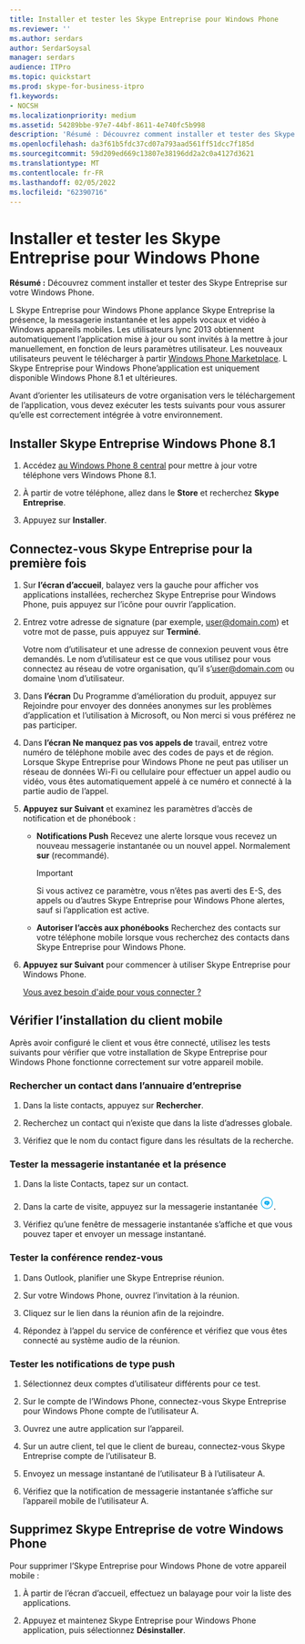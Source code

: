 ```yaml
---
title: Installer et tester les Skype Entreprise pour Windows Phone
ms.reviewer: ''
ms.author: serdars
author: SerdarSoysal
manager: serdars
audience: ITPro
ms.topic: quickstart
ms.prod: skype-for-business-itpro
f1.keywords:
- NOCSH
ms.localizationpriority: medium
ms.assetid: 54289bbe-97e7-44bf-8611-4e740fc5b998
description: 'Résumé : Découvrez comment installer et tester des Skype Entreprise sur votre Windows Phone.'
ms.openlocfilehash: da3f61b5fdc37cd07a793aad561ff51dcc7f185d
ms.sourcegitcommit: 59d209ed669c13807e38196dd2a2c0a4127d3621
ms.translationtype: MT
ms.contentlocale: fr-FR
ms.lasthandoff: 02/05/2022
ms.locfileid: "62390716"
---
```

# <a name="install-and-test-skype-for-business-for-windows-phone"></a>Installer et tester les Skype Entreprise pour Windows Phone
 
**Résumé :** Découvrez comment installer et tester des Skype Entreprise sur votre Windows Phone.
  
L Skype Entreprise pour Windows Phone applance Skype Entreprise la présence, la messagerie instantanée et les appels vocaux et vidéo à Windows appareils mobiles. Les utilisateurs lync 2013 obtiennent automatiquement l’application mise à jour ou sont invités à la mettre à jour manuellement, en fonction de leurs paramètres utilisateur. Les nouveaux utilisateurs peuvent le télécharger à partir [Windows Phone Marketplace](https://go.microsoft.com/fwlink/p/?linkid=231901). L Skype Entreprise pour Windows Phone’application est uniquement disponible Windows Phone 8.1 et ultérieures.
  
Avant d’orienter les utilisateurs de votre organisation vers le téléchargement de l’application, vous devez exécuter les tests suivants pour vous assurer qu’elle est correctement intégrée à votre environnement. 
  
## <a name="install-skype-for-business-windows-phone-81"></a>Installer Skype Entreprise Windows Phone 8.1

1. Accédez [au Windows Phone 8 central](https://www.windowsphone.com/en-us/how-to/wp8/update-central) pour mettre à jour votre téléphone vers Windows Phone 8.1.
    
2. À partir de votre téléphone, allez dans le **Store** et recherchez **Skype Entreprise**.
    
3. Appuyez sur **Installer**. 
    
## <a name="sign-in-to-skype-for-business-for-the-first-time"></a>Connectez-vous Skype Entreprise pour la première fois

1. Sur **l’écran d’accueil**, balayez vers la gauche pour afficher vos applications installées, recherchez Skype Entreprise pour Windows Phone, puis appuyez sur l’icône pour ouvrir l’application.
    
2. Entrez votre adresse de signature (par exemple, user@domain.com) et votre mot de passe, puis appuyez sur **Terminé**.
    
     Votre nom d’utilisateur et une adresse de connexion peuvent vous être demandés. Le nom d’utilisateur est ce que vous utilisez pour vous connectez au réseau de votre organisation, qu’il s’user@domain.com ou domaine \nom d’utilisateur.
    
3. Dans   **l’écran** Du Programme d’amélioration du produit, appuyez sur Rejoindre pour envoyer des données anonymes sur les problèmes d’application et l’utilisation à Microsoft, ou Non merci si vous préférez ne pas participer.
    
4. Dans **l’écran Ne manquez pas vos appels de** travail, entrez votre numéro de téléphone mobile avec des codes de pays et de région. Lorsque Skype Entreprise pour Windows Phone ne peut pas utiliser un réseau de données Wi-Fi ou cellulaire pour effectuer un appel audio ou vidéo, vous êtes automatiquement appelé à ce numéro et connecté à la partie audio de l’appel.
    
5. **Appuyez sur Suivant** et examinez les paramètres d’accès de notification et de phonébook :
    
   - **Notifications Push** Recevez une alerte lorsque vous recevez un nouveau messagerie instantanée ou un nouvel appel. Normalement **sur** (recommandé).
    
     > [!IMPORTANT]
     > Si vous activez ce paramètre, vous n’êtes pas averti des E-S, des appels ou d’autres Skype Entreprise pour Windows Phone alertes, sauf si l’application est active. 
  
   - **Autoriser l’accès aux phonébooks** Recherchez des contacts sur votre téléphone mobile lorsque vous recherchez des contacts dans Skype Entreprise pour Windows Phone.
    
6. **Appuyez sur Suivant** pour commencer à utiliser Skype Entreprise pour Windows Phone.
    
    [Vous avez besoin d'aide pour vous connecter ?](https://support.office.com/article/6b827683-ad55-471a-bd4b-3d4ec098bf75)
    
## <a name="verify-mobile-client-installation"></a>Vérifier l’installation du client mobile

Après avoir configuré le client et vous être connecté, utilisez les tests suivants pour vérifier que votre installation de Skype Entreprise pour Windows Phone fonctionne correctement sur votre appareil mobile.
  
### <a name="search-for-a-contact-in-the-corporate-directory"></a>Rechercher un contact dans l’annuaire d’entreprise

1. Dans la liste contacts, appuyez sur **Rechercher**.
    
2. Recherchez un contact qui n’existe que dans la liste d’adresses globale.
    
3. Vérifiez que le nom du contact figure dans les résultats de la recherche.
    
### <a name="test-instant-messaging-and-presence"></a>Tester la messagerie instantanée et la présence

1. Dans la liste Contacts, tapez sur un contact.
    
2. Dans la carte de visite, appuyez sur la messagerie instantanée ![Icône pour la messagerie instantanée dans Skype Entreprise.](../../media/90f8d5fa-7968-4ef7-bf5b-dddf9b893905.png).
    
3. Vérifiez qu’une fenêtre de messagerie instantanée s’affiche et que vous pouvez taper et envoyer un message instantané.
    
### <a name="test-dial-out-conferencing"></a>Tester la conférence rendez-vous

1. Dans Outlook, planifier une Skype Entreprise réunion.
    
2. Sur votre Windows Phone, ouvrez l’invitation à la réunion.
    
3. Cliquez sur le lien dans la réunion afin de la rejoindre.
    
4. Répondez à l’appel du service de conférence et vérifiez que vous êtes connecté au système audio de la réunion.
    
### <a name="test-push-notifications"></a>Tester les notifications de type push

1. Sélectionnez deux comptes d’utilisateur différents pour ce test. 
    
2. Sur le compte de l’Windows Phone, connectez-vous Skype Entreprise pour Windows Phone compte de l’utilisateur A.
    
3. Ouvrez une autre application sur l’appareil.
    
4. Sur un autre client, tel que le client de bureau, connectez-vous Skype Entreprise compte de l’utilisateur B.
    
5. Envoyez un message instantané de l’utilisateur B à l’utilisateur A.
    
6. Vérifiez que la notification de messagerie instantanée s’affiche sur l’appareil mobile de l’utilisateur A.
    
## <a name="remove-skype-for-business-from-your-windows-phone"></a>Supprimez Skype Entreprise de votre Windows Phone

Pour supprimer l’Skype Entreprise pour Windows Phone de votre appareil mobile : 
  
1. À partir de l’écran d’accueil, effectuez un balayage pour voir la liste des applications. 
    
2. Appuyez et maintenez Skype Entreprise pour Windows Phone application, puis sélectionnez **Désinstaller**.
    


